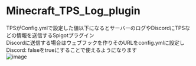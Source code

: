 # Minecraft_TPS_Log_plugin
TPSがConfig.ymlで設定した値以下になるとサーバーのログやDiscordにTPSなどの情報を送信するSpigotプラグイン
<br>
Discordに送信する場合はウェブフックを作りそのURLをconfig.ymlに設定しDiscord: falseをtrueにすることで使えるようになります
<br>
![image](https://user-images.githubusercontent.com/77374813/228123399-3ad2f90d-65d4-48af-a3f3-38b753a61fdd.png)
